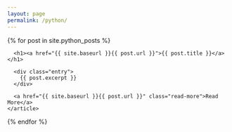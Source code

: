 ```yaml
---
layout: page
permalink: /python/
---
```


<div class="python_posts">
  {% for post in site.python_posts %}
    <article class="python_posts">

      <h1><a href="{{ site.baseurl }}{{ post.url }}">{{ post.title }}</a></h1>

      <div class="entry">
        {{ post.excerpt }}
      </div>

      <a href="{{ site.baseurl }}{{ post.url }}" class="read-more">Read More</a>
    </article>
  {% endfor %}
</div>
